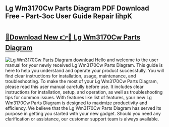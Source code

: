 ## Lg Wm3170Cw Parts Diagram PDF Download Free - Part-3oc User Guide Repair lihpK

# <h2><a href="http://dfkraog.blite.top/?on=Lg+Wm3170Cw+Parts+Diagram">🔗Download New 👉🔴 Lg Wm3170Cw Parts Diagram</a></h2>

[![Lg Wm3170Cw Parts Diagram download](https://i.imgur.com/lujVjoI.png)](http://dfkraog.blite.top/?on=Lg+Wm3170Cw+Parts+Diagram)
Hello and welcome to the user manual for your newly received Lg Wm3170Cw Parts Diagram. This guide is here to help you understand and operate your product successfully. You will find clear instructions for installation, usage, maintenance, and troubleshooting. To make the most of your Lg Wm3170Cw Parts Diagram, please read this user manual carefully before use. It includes clear instructions for installation, setup, and operation, as well as troubleshooting tips for common issues. With features like list of features, your new Lg Wm3170Cw Parts Diagram is designed to maximize productivity and efficiency. We believe that the Lg Wm3170Cw Parts Diagram has served its purpose in getting you started with your new gadget. Should you need any clarification or assistance, our customer support team is always available.
